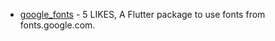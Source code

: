 - [google_fonts](https://pub.dev/packages/google_fonts) - 5 LIKES, A Flutter package to use fonts from fonts.google.com.
